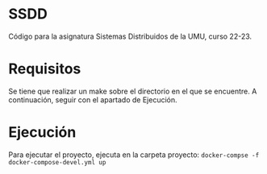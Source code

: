 # SSDD

Código para la asignatura Sistemas Distribuidos de la UMU, curso 22-23.

# Requisitos
Se tiene que realizar un make sobre el directorio en el que se encuentre.
A continuación, seguir con el apartado de Ejecución.

# Ejecución
Para ejecutar el proyecto, ejecuta en la carpeta proyecto: `docker-compse -f docker-compose-devel.yml up`
